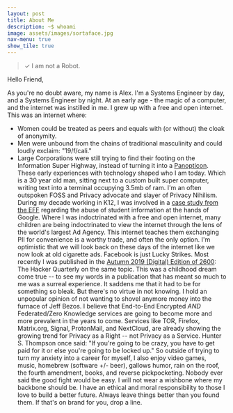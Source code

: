 ```yaml
---
layout: post
title: About Me
description: ~$ whoami
image: assets/images/sortaface.jpg
nav-menu: true
show_tile: true
---
```

> ✓ I am not a Robot.

Hello Friend,

As you're no doubt aware, my name is Alex.
I'm a Systems Engineer by day, and a Systems Engineer by night.
At an early age - the magic of a computer, and the internet was instilled in me. I grew up with a free and open internet.
This was an internet where:
  * Women could be treated as peers and equals with (or without) the cloak of anonymity.
  * Men were unbound from the chains of traditional masculinity and could loudly exclaim: "19/f/cali."
  * Large Corporations were still trying to find their footing on the Information Super Highway, instead of turning it into a <a href="https://en.wikipedia.org/wiki/Panopticon">Panopticon</a>.
These early experiences with technology shaped who I am today. Which is a 30 year old man, sitting next to a custom built super computer, writing text into a terminal occupying 3.5mb of ram.
I'm an often outspoken FOSS and Privacy advocate and slayer of Privacy Nihilism. During my decade working in K12, I was involved in a <a href="https://www.eff.org/deeplinks/2017/03/privacy-practice-not-just-policy-system-administrator-advocating-student-privacy">case study from the EFF</a> regarding the abuse of student information at the hands of Google.  Where I was indoctrinated with a free and open internet, many children are being indoctrinated to view the internet through the lens of the world's largest Ad Agency. This internet teaches them exchanging PII for convenience is a worthy trade, and often the only option. I'm optimistic that we will look back on these days of the internet like we now look at old cigarette ads. Facebook is just Lucky Strikes.
Most recently I was published in the <a href="https://store.2600.com/collections/2010-2015/products/autumn-2019">Autumn 2019 (Digital) Edition of 2600</a>: The Hacker Quarterly on the same topic. This was a childhood dream come true -- to see my words in a publication that has meant so much to me was a surreal experience. It saddens me that it had to be for something so bleak. But there's no virtue in not knowing. 
I hold an unpopular opinion of not wanting to shovel anymore money into the furnace of Jeff Bezos. I believe that End-to-End Encrypted *AND* Federated/Zero Knowledge services are going to become more and more prevalent in the years to come. Services like TOR, Firefox, Matrix.org, Signal, ProtonMail, and NextCloud, are already showing the growing trend for Privacy as a Right -- not Privacy as a Service.
Hunter S. Thompson once said: "If you're going to be crazy, you have to get paid for it or else you're going to be locked up." So outside of trying to turn my anxiety into a career for myself, I also enjoy video games, music, homebrew (software +/- beer), gallows humor, rain on the roof, the fourth amendment, books, and reverse pickpocketing.
Nobody ever said the good fight would be easy. I will not wear a wishbone where my backbone should be. I have an ethical and moral responsibility to those I love to build a better future. Always leave things better than you found them.
If that's on brand for you, drop a line.
